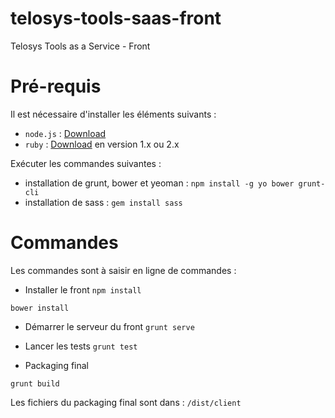 # telosys-tools-saas-front
Telosys Tools as a Service - Front

# Pré-requis

Il est nécessaire d'installer les éléments suivants :
* ```node.js``` : [Download](http://nodejs.org/download/)
* ```ruby``` : [Download](https://www.ruby-lang.org/fr/downloads/) en version 1.x ou 2.x

Exécuter les commandes suivantes :
* installation de grunt, bower et yeoman :
```npm install -g yo bower grunt-cli ```
* installation de sass :
```gem install sass```

# Commandes

Les commandes sont à saisir en ligne de commandes :

* Installer le front
```npm install```

```bower install```

* Démarrer le serveur du front
```grunt serve```

* Lancer les tests 
```grunt test```

* Packaging final

```grunt build```

Les fichiers du packaging final sont dans : ```/dist/client```
